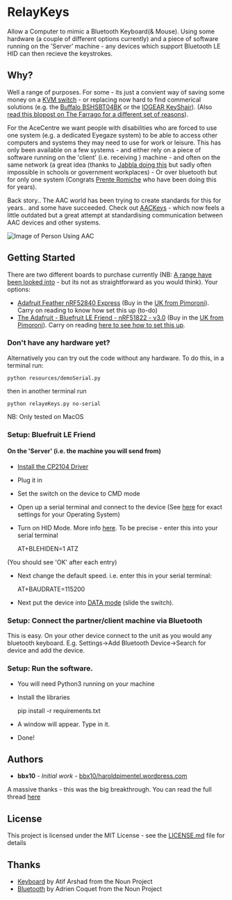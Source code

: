 # RelayKeys

Allow a Computer to mimic a Bluetooth Keyboard(& Mouse). Using some hardware (a couple of different options currently) and a piece of software running on the 'Server' machine - any devices which support Bluetooth LE HID can then recieve the keystrokes.

## Why?

Well a range of purposes. For some - its just a convient way of saving some money on a [KVM switch](https://en.wikipedia.org/wiki/KVM_switch) - or replacing now hard to find commerical solutions (e.g. the [Buffalo BSHSBT04BK](http://buffalo.jp/product/peripheral/wireless-adapter/bshsbt04bk/) or the [IOGEAR KeyShair](https://www.iogear.com/product/GKMB02)). (Also [read this blopost on The Farrago for a different set of reasons](https://haroldpimentel.wordpress.com/2016/09/08/bluetooth-keyboard-switch-with-arduino/)). 

For the AceCentre we want people with disabilities who are forced to use one system (e.g. a dedicated Eyegaze system) to be able to access other computers and systems they may need to use for work or leisure. This has only been available on a few systems - and either rely on a piece of software running on the 'client' (i.e. receiving ) machine - and often on the same network (a great idea (thanks to [Jabbla doing this](http://jabblasoft.com) but sadly often impossible in schools or government workplaces) - Or over bluetooth but for only one system (Congrats [Prente Romiche](http://prentrom.com) who have been doing this for years). 

Back story.. The AAC world has been trying to create standards for this for years.. and some have succeeded. Check out [AACKeys](https://aacinstitute.org/aac-keys/) - which now feels a little outdated but a great attempt at standardising communication between AAC devices and other systems. 

![Image of Person Using AAC](https://acecentre.org.uk/wp-content/uploads/2017/05/Helping-children-with-AAC-needs-1280x492.jpg)


## Getting Started

There are two different boards to purchase currently (NB: [A range have been looked into](https://forums.adafruit.com/viewtopic.php?f=53&t=145081&start=15) - but its not as straightforward as you would think). Your options:

- [Adafruit Feather nRF52840 Express](https://www.adafruit.com/product/4062) (Buy in the [UK from Pimoroni](https://shop.pimoroni.com/products/adafruit-feather-nrf52840-express)). Carry on reading to know how set this up (to-do)
- [The Adafruit - Bluefruit LE Friend - nRF51822 - v3.0](https://www.adafruit.com/product/2267) (Buy in the [UK from Pimoroni](https://shop.pimoroni.com/products/adafruit-bluefruit-le-friend-ble-4-0-nrf51822-v1-0#description)). Carry on reading [here to see how to set this up](#setup-bluefruit-le-friend). 


### Don't have any hardware yet? 

Alternatively you can try out the code without any hardware. To do this, in a terminal run:

	python resources/demoSerial.py

then in another terminal run

	python relayeKeys.py no-serial

NB: Only tested on MacOS

### Setup: Bluefruit LE Friend 

#### On the 'Server' (i.e. the machine you will send from)

- [Install the CP2104 Driver](https://www.silabs.com/products/development-tools/software/usb-to-uart-bridge-vcp-drivers)
- Plug it in
- Set the switch on the device to CMD mode
- Open up a serial terminal and connect to the device (See [here](https://learn.adafruit.com/introducing-adafruit-ble-bluetooth-low-energy-friend/terminal-settings#terraterm-windows-5-2) for exact settings for your Operating System)
- Turn on HID Mode. More info [here](https://learn.adafruit.com/introducing-adafruit-ble-bluetooth-low-energy-friend/ble-services#at-plus-blehiden-14-31). To be precise - enter this into your serial terminal

	AT+BLEHIDEN=1
	ATZ 

(You should see 'OK' after each entry)

- Next change the default speed. i.e. enter this in your serial terminal:

	AT+BAUDRATE=115200

- Next put the device into [DATA mode](https://learn.adafruit.com/introducing-adafruit-ble-bluetooth-low-energy-friend/uart-test#blefriend-configuration-6-3) (slide the switch). 


### Setup: Connect the partner/client machine via Bluetooth

This is easy. On your other device connect to the unit as you would any bluetooth keyboard. E.g. Settings->Add Bluetooth Device->Search for device and add the device. 


### Setup: Run the software. 

- You will need Python3 running on your machine
- Install the libraries 

	pip install -r requirements.txt

- A window will appear. Type in it. 
- Done! 


## Authors

* **bbx10** - *Initial work* - [bbx10/haroldpimentel.wordpress.com](https://haroldpimentel.wordpress.com/2016/09/08/bluetooth-keyboard-switch-with-arduino/)

A massive thanks - this was the big breakthrough. You can read the full thread [here](https://forums.adafruit.com/viewtopic.php?f=53&t=145081&start=15)


## License

This project is licensed under the MIT License - see the [LICENSE.md](LICENSE.md) file for details


## Thanks

- [Keyboard](https://thenounproject.com/search/?q=keyboard&i=1442359) by Atif Arshad from the Noun Project
- [Bluetooth](https://thenounproject.com/search/?q=bluetooth&i=1678456) by Adrien Coquet from the Noun Project